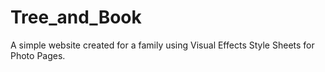 # Tree_and_Book
   A simple website created for a family using Visual Effects Style Sheets for Photo Pages.
